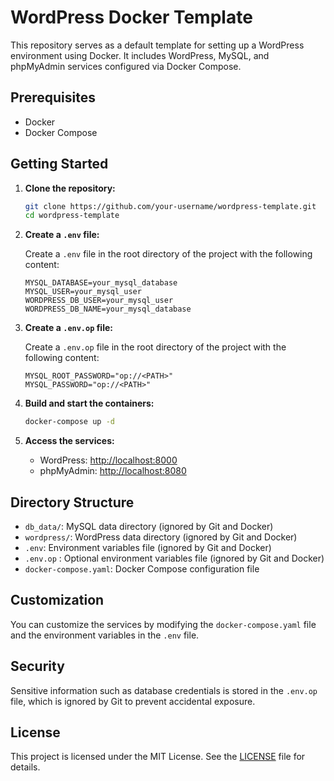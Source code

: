# WordPress Docker Template

This repository serves as a default template for setting up a WordPress environment using Docker. It includes WordPress, MySQL, and phpMyAdmin services configured via Docker Compose.

## Prerequisites

- Docker
- Docker Compose

## Getting Started

1. **Clone the repository:**

    ```sh
    git clone https://github.com/your-username/wordpress-template.git
    cd wordpress-template
    ```

2. **Create a `.env` file:**

    Create a `.env` file in the root directory of the project with the following content:

    ```plaintext
    MYSQL_DATABASE=your_mysql_database
    MYSQL_USER=your_mysql_user
    WORDPRESS_DB_USER=your_mysql_user
    WORDPRESS_DB_NAME=your_mysql_database
    ```
3. **Create a `.env.op` file:**

    Create a `.env.op` file in the root directory of the project with the following content:

    ```plaintext
    MYSQL_ROOT_PASSWORD="op://<PATH>"
    MYSQL_PASSWORD="op://<PATH>"

4. **Build and start the containers:**

    ```sh
    docker-compose up -d
    ```

5. **Access the services:**

    - WordPress: [http://localhost:8000](http://localhost:8000)
    - phpMyAdmin: [http://localhost:8080](http://localhost:8080)

## Directory Structure

- `db_data/`: MySQL data directory (ignored by Git and Docker)
- `wordpress/`: WordPress data directory (ignored by Git and Docker)
- `.env`: Environment variables file (ignored by Git and Docker)
- `.env.op` : Optional environment variables file (ignored by Git and Docker)
- `docker-compose.yaml`: Docker Compose configuration file

## Customization

You can customize the services by modifying the `docker-compose.yaml` file and the environment variables in the `.env` file.

## Security

Sensitive information such as database credentials is stored in the `.env.op` file, which is ignored by Git to prevent accidental exposure.

## License

This project is licensed under the MIT License. See the [LICENSE](LICENSE) file for details.